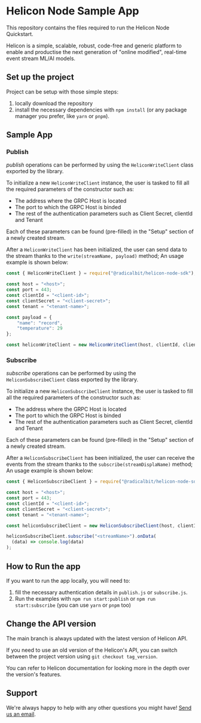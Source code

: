 # Helicon Node Sample App
This repository contains the files required to run the Helicon Node Quickstart.

Helicon is a simple, scalable, robust, code-free and generic platform to enable and productise the next generation of "online modified", real-time event stream ML/AI models.

## Set up the project

Project can be setup with those simple steps:
1. locally download the repository
2. install the necessary dependencies with `npm install` (or any package manager you prefer, like `yarn` or `pnpm`).

## Sample App
### Publish

_publish_ operations can be performed by using the `HeliconWriteClient` class exported by the library.

To initialize a new `HeliconWriteClient` instance, the user is tasked to fill all the required parameters of the constructor such as:

 - The address where the GRPC Host is located
 - The port to which the GRPC Host is binded
 - The rest of the authentication parameters such as Client Secret, clientId and Tenant

Each of these parameters can be found (pre-filled) in the "Setup" section of a newly created stream.

After a `HeliconWriteClient` has been initialized, the user can send data to the stream thanks to the `write(streamName, payload)` method; An usage example is shown below: 

```javascript
const { HeliconWriteClient } = require("@radicalbit/helicon-node-sdk");

const host = "<host>";
const port = 443;
const clientId = "<client-id>";
const clientSecret = "<client-secret>";
const tenant = "<tenant-name>";

const payload = {
	"name": "record",
	"temperature": 29
};

const heliconWriteClient = new HeliconWriteClient(host, clientId, clientSecret, tenant, port);
```
### Subscribe

_subscribe_ operations can be performed by using the `HeliconSubscribeClient` class exported by the library.

To initialize a new `HeliconSubscribeClient` instance, the user is tasked to fill all the required parameters of the constructor such as:

 - The address where the GRPC Host is located
 - The port to which the GRPC Host is binded
 - The rest of the authentication parameters such as Client Secret, clientId and Tenant

Each of these parameters can be found (pre-filled) in the "Setup" section of a newly created stream.

After a `HeliconSubscribeClient` has been initialized, the user can receive the events from the stream thanks to the `subscribe(streamDisplaName)` method; An usage example is shown below: 

```javascript
const { HeliconSubscribeClient } = require("@radicalbit/helicon-node-sdk");

const host = "<host>";
const port = 443;
const clientId = "<client-id>";
const clientSecret = "<client-secret>";
const tenant = "<tenant-name>";

const heliconSubscribeClient = new HeliconSubscribeClient(host, clientId, clientSecret, tenant, port);

heliconSubscribeClient.subscribe("<streamName>").onData(
  (data) => console.log(data)
);
```
## How to Run the app


If you want to run the app locally, you will need to:
1. fill the necessary authentication details in `publish.js` or `subscribe.js`.
2. Run the examples with `npm run start:publish` or `npm run start:subscribe` (you can use `yarn` or `pnpm` too)

## Change the API version

The main branch is always updated with the latest version of Helicon API.

If you need to use an old version of the Helicon's API, you can switch between the project version using `git checkout tag_version`.

You can refer to Helicon documentation for looking more in the depth over the version's features.


## Support
We're always happy to help with any other questions you might have! [Send us an email](mailto:support@radicalbit.io).
 
